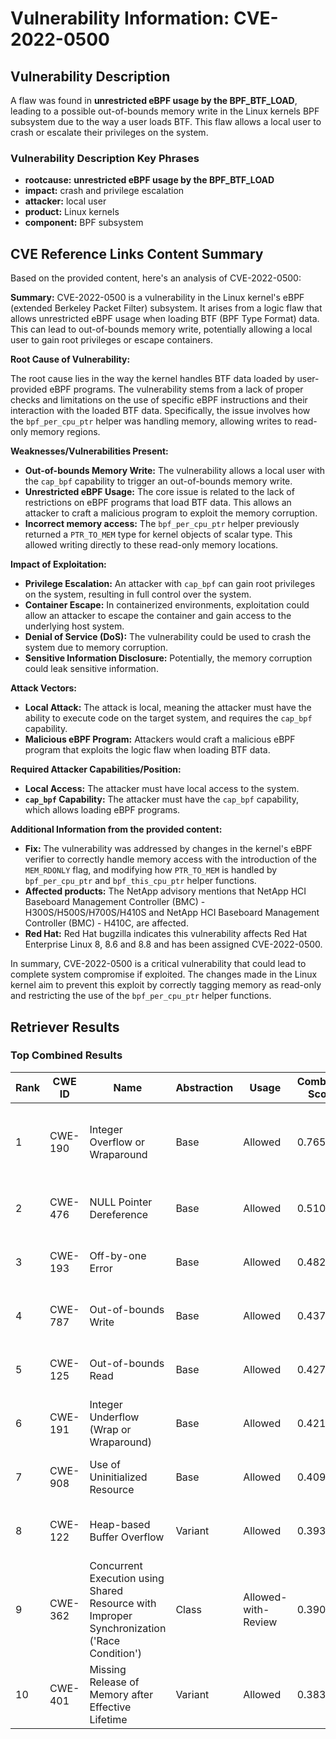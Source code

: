 # Vulnerability Information: CVE-2022-0500

## Vulnerability Description
A flaw was found in **unrestricted eBPF usage by the BPF_BTF_LOAD**, leading to a possible out-of-bounds memory write in the Linux kernels BPF subsystem due to the way a user loads BTF. This flaw allows a local user to crash or escalate their privileges on the system.

### Vulnerability Description Key Phrases
- **rootcause:** **unrestricted eBPF usage by the BPF_BTF_LOAD**
- **impact:** crash and privilege escalation
- **attacker:** local user
- **product:** Linux kernels
- **component:** BPF subsystem

## CVE Reference Links Content Summary
Based on the provided content, here's an analysis of CVE-2022-0500:

**Summary:**
CVE-2022-0500 is a vulnerability in the Linux kernel's eBPF (extended Berkeley Packet Filter) subsystem. It arises from a logic flaw that allows unrestricted eBPF usage when loading BTF (BPF Type Format) data. This can lead to out-of-bounds memory write, potentially allowing a local user to gain root privileges or escape containers.

**Root Cause of Vulnerability:**

The root cause lies in the way the kernel handles BTF data loaded by user-provided eBPF programs. The vulnerability stems from a lack of proper checks and limitations on the use of specific eBPF instructions and their interaction with the loaded BTF data. Specifically, the issue involves how the `bpf_per_cpu_ptr` helper was handling memory, allowing writes to read-only memory regions.

**Weaknesses/Vulnerabilities Present:**

*   **Out-of-bounds Memory Write:** The vulnerability allows a local user with the `cap_bpf` capability to trigger an out-of-bounds memory write.
*   **Unrestricted eBPF Usage:**  The core issue is related to the lack of restrictions on eBPF programs that load BTF data. This allows an attacker to craft a malicious program to exploit the memory corruption.
*   **Incorrect memory access:** The `bpf_per_cpu_ptr` helper previously returned a `PTR_TO_MEM` type for kernel objects of scalar type. This allowed writing directly to these read-only memory locations.

**Impact of Exploitation:**

*   **Privilege Escalation:** An attacker with `cap_bpf` can gain root privileges on the system, resulting in full control over the system.
*   **Container Escape:** In containerized environments, exploitation could allow an attacker to escape the container and gain access to the underlying host system.
*   **Denial of Service (DoS):** The vulnerability could be used to crash the system due to memory corruption.
*   **Sensitive Information Disclosure:**  Potentially, the memory corruption could leak sensitive information.

**Attack Vectors:**

*   **Local Attack:** The attack is local, meaning the attacker must have the ability to execute code on the target system, and requires the `cap_bpf` capability.
*   **Malicious eBPF Program:** Attackers would craft a malicious eBPF program that exploits the logic flaw when loading BTF data.

**Required Attacker Capabilities/Position:**

*   **Local Access:**  The attacker must have local access to the system.
*   **`cap_bpf` Capability:** The attacker must have the `cap_bpf` capability, which allows loading eBPF programs.

**Additional Information from the provided content:**

*   **Fix:** The vulnerability was addressed by changes in the kernel's eBPF verifier to correctly handle memory access with the introduction of the `MEM_RDONLY` flag, and modifying how `PTR_TO_MEM` is handled by `bpf_per_cpu_ptr` and `bpf_this_cpu_ptr` helper functions.
*   **Affected products:** The NetApp advisory mentions that NetApp HCI Baseboard Management Controller (BMC) - H300S/H500S/H700S/H410S and  NetApp HCI Baseboard Management Controller (BMC) - H410C, are affected.
*  **Red Hat:** Red Hat bugzilla indicates this vulnerability affects Red Hat Enterprise Linux 8, 8.6 and 8.8 and has been assigned CVE-2022-0500.

In summary, CVE-2022-0500 is a critical vulnerability that could lead to complete system compromise if exploited. The changes made in the Linux kernel aim to prevent this exploit by correctly tagging memory as read-only and restricting the use of the `bpf_per_cpu_ptr` helper functions.

## Retriever Results

### Top Combined Results

| Rank | CWE ID | Name | Abstraction | Usage | Combined Score | Retrievers | Individual Scores |
|------|--------|------|-------------|-------|---------------|------------|-------------------|
| 1 | CWE-190 | Integer Overflow or Wraparound | Base | Allowed | 0.7659 | dense, sparse, graph | dense: 0.572, sparse: 0.272, graph: 0.906 |
| 2 | CWE-476 | NULL Pointer Dereference | Base | Allowed | 0.5108 | sparse, graph | sparse: 0.268, graph: 1.000 |
| 3 | CWE-193 | Off-by-one Error | Base | Allowed | 0.4821 | sparse, graph | sparse: 0.268, graph: 0.920 |
| 4 | CWE-787 | Out-of-bounds Write | Base | Allowed | 0.4374 | dense, sparse | dense: 0.543, sparse: 0.289 |
| 5 | CWE-125 | Out-of-bounds Read | Base | Allowed | 0.4274 | dense, sparse | dense: 0.558, sparse: 0.259 |
| 6 | CWE-191 | Integer Underflow (Wrap or Wraparound) | Base | Allowed | 0.4217 | dense, sparse | dense: 0.561, sparse: 0.246 |
| 7 | CWE-908 | Use of Uninitialized Resource | Base | Allowed | 0.4095 | dense, sparse | dense: 0.539, sparse: 0.244 |
| 8 | CWE-122 | Heap-based Buffer Overflow | Variant | Allowed | 0.3932 | dense, sparse | dense: 0.560, sparse: 0.254 |
| 9 | CWE-362 | Concurrent Execution using Shared Resource with Improper Synchronization ('Race Condition') | Class | Allowed-with-Review | 0.3902 | dense, sparse, graph | dense: 0.567, sparse: 0.267, graph: 0.637 |
| 10 | CWE-401 | Missing Release of Memory after Effective Lifetime | Variant | Allowed | 0.3839 | dense, sparse | dense: 0.553, sparse: 0.243 |

